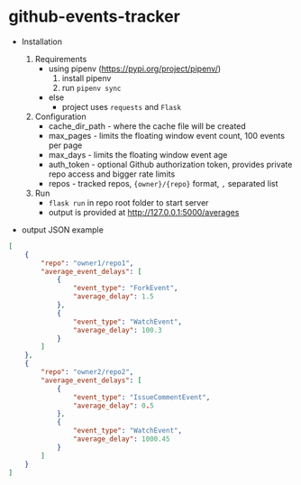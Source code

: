# github-events-tracker

* Installation
  1. Requirements
     * using pipenv (https://pypi.org/project/pipenv/)
       1. install pipenv
       2. run `pipenv sync`
     * else
       * project uses `requests` and `Flask`
  2. Configuration
     * cache_dir_path - where the cache file will be created
     * max_pages - limits the floating window event count, 100 events per page
     * max_days - limits the floating window event age
     * auth_token - optional Github authorization token, provides private repo access and bigger rate limits
     * repos - tracked repos, `{owner}/{repo}` format, `,` separated list
  3. Run
     * `flask run` in repo root folder to start server
     * output is provided at http://127.0.0.1:5000/averages

* output JSON example
```json
[
    {
        "repo": "owner1/repo1",
        "average_event_delays": [
            {
                "event_type": "ForkEvent",
                "average_delay": 1.5
            },
            {
                "event_type": "WatchEvent",
                "average_delay": 100.3
            }
        ]
    },
    {
        "repo": "owner2/repo2",
        "average_event_delays": [
            {
                "event_type": "IssueCommentEvent",
                "average_delay": 0.5
            },
            {
                "event_type": "WatchEvent",
                "average_delay": 1000.45
            }
        ]
    }
]
```